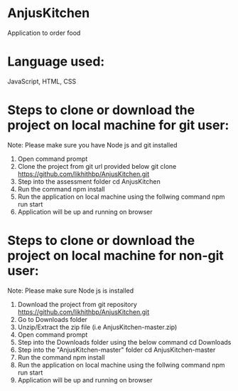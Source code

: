 # AnjusKitchen
Application to order food

# Language used:
JavaScript, HTML, CSS

# Steps to clone or download the project on local machine for git user:

Note: Please make sure you have Node js and git installed
1. Open command prompt
4. Clone the project from git url provided below
   git clone https://github.com/likhithbp/AnjusKitchen.git 
5. Step into the assessment folder
   cd AnjusKitchen
6. Run the command
   npm install
7. Run the application on local machine using the follwing command
   npm run start
8. Application will be up and running on browser

# Steps to clone or download the project on local machine for non-git user:

Note: Please make sure Node js is installed
1. Download the project from git repository https://github.com/likhithbp/AnjusKitchen.git
2. Go to Downloads folder
3. Unzip/Extract the zip file (i.e AnjusKitchen-master.zip)
4. Open command prompt
5. Step into the Downloads folder using the below command
    cd Downloads
6. Step into the "AnjusKitchen-master" folder
    cd AnjusKitchen-master
7. Run the command
   npm install
8. Run the application on local machine using the follwing command
   npm run start
9. Application will be up and running on browser
